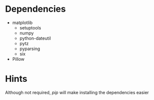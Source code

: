 # Dependencies
* matplotlib
    * setuptools
    * numpy
    * python-dateutil
    * pytz
    * pyparsing
    * six
* Pillow

# Hints
Although not required, *pip* will make installing the dependencies easier